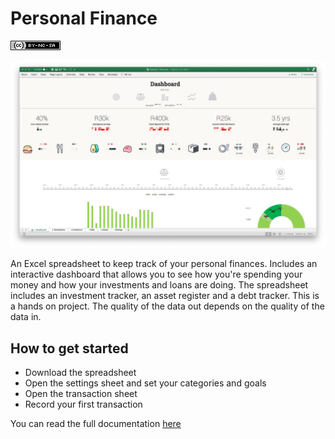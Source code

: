 # Personal Finance

[![license](/img/creative-commons.png)](https://creativecommons.org/licenses/by-nc-sa/4.0/)

![dashboard](/screenshots/current-dashboard-1961x1166.jpg)

An Excel spreadsheet to keep track of your personal finances. Includes an interactive dashboard that allows you to see how you're spending your money and how your investments and loans are doing. The spreadsheet includes an investment tracker, an asset register and a debt tracker. This is a hands on project. The quality of the data out depends on the quality of the data in.

## How to get started

-    Download the spreadsheet
-    Open the settings sheet and set your categories and goals
-    Open the transaction sheet
-    Record your first transaction

You can read the full documentation [here](https://github.com/gugulet-hu/personal-finances/wiki)
